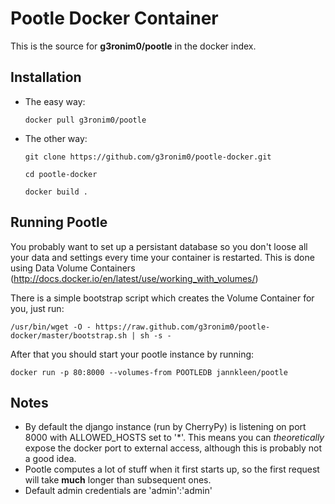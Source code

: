 Pootle Docker Container
=======================

This is the source for **g3ronim0/pootle** in the docker index.

Installation
------------

- The easy way:

    ```
    docker pull g3ronim0/pootle
    ```

- The other way:

    ```
    git clone https://github.com/g3ronim0/pootle-docker.git

    cd pootle-docker

    docker build .
    ```


Running Pootle
--------------

You probably want to set up a persistant database so you don't loose all your data and settings every time your container is restarted. This is done using Data Volume Containers (http://docs.docker.io/en/latest/use/working_with_volumes/)

There is a simple bootstrap script which creates the Volume Container for you, just run:

```
/usr/bin/wget -O - https://raw.github.com/g3ronim0/pootle-docker/master/bootstrap.sh | sh -s -
```

After that you should start your pootle instance by running:

```
docker run -p 80:8000 --volumes-from POOTLEDB jannkleen/pootle
```


Notes
-----

- By default the django instance (run by CherryPy) is listening on port 8000 with ALLOWED_HOSTS set to '\*'. This means you can *theoretically* expose the docker port to external access, although this is probably not a good idea.
- Pootle computes a lot of stuff when it first starts up, so the first request will take **much** longer than subsequent ones.
- Default admin credentials are 'admin':'admin'

